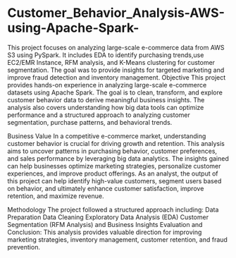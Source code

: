 # Customer_Behavior_Analysis-AWS-using-Apache-Spark-
This project focuses on analyzing large-scale e-commerce data from AWS S3 using PySpark. It includes EDA to identify purchasing trends,use EC2/EMR Instance, RFM analysis, and K-Means clustering for customer segmentation. The goal was to provide insights for targeted marketing and improve fraud detection and inventory management.
Objective
This project provides hands-on experience in analyzing large-scale e-commerce datasets using Apache Spark. The goal is to clean, transform, and explore customer behavior data to derive meaningful business insights. The analysis also covers understanding how big data tools can optimize performance and a structured approach to analyzing customer segmentation, purchase patterns, and behavioral trends.

Business Value
In a competitive e-commerce market, understanding customer behavior is crucial for driving growth and retention. This analysis aims to uncover patterns in purchasing behavior, customer preferences, and sales performance by leveraging big data analytics. The insights gained can help businesses optimize marketing strategies, personalize customer experiences, and improve product offerings. As an analyst, the output of this project can help identify high-value customers, segment users based on behavior, and ultimately enhance customer satisfaction, improve retention, and maximize revenue.

Methodology
The project followed a structured approach including:
Data Preparation
Data Cleaning
Exploratory Data Analysis (EDA)
Customer Segmentation (RFM Analysis) and Business Insights
Evaluation and Conclusion: This analysis provides valuable direction for improving marketing strategies, inventory management, customer retention, and fraud prevention.

